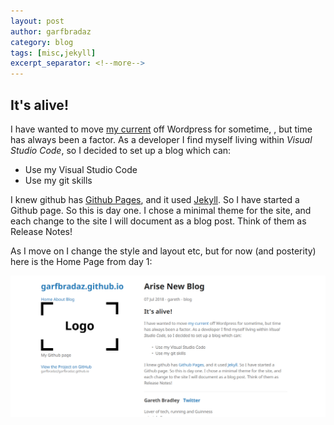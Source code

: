 ```yaml
---
layout: post
author: garfbradaz
category: blog
tags: [misc,jekyll]
excerpt_separator: <!--more-->
---
```


## It's alive!

I have wanted to move [my current](https://mywebanecdotes.com/) off Wordpress for sometime, <!--more-->, but time has always been a factor. As a developer I find myself living within *Visual Studio Code*, so I decided to set up a blog which can:

- Use my Visual Studio Code
- Use my git skills

I knew github has [Github Pages](https://pages.github.com/), and it used [Jekyll](https://jekyllrb.com/). So I have started a Github page. So this is day one. I chose a minimal theme  for the site, and each change to the site I will document as a blog post. Think of them as Release Notes!

As I move on I change the style and layout etc, but for now (and posterity) here is the Home Page from day 1:

![Day 1](/assets/img/posts/day_1.PNG)